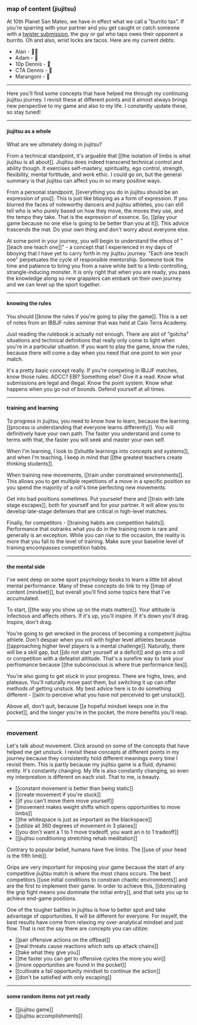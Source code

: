 ### map of content (jiujitsu)

At 10th Planet San Mateo, we have in effect what we call a "burrito tax". If you're sparring with your partner and you get caught or catch someone with a [twister submission](https://www.youtube.com/watch?v=eYZJ3EoSzj8&t=103s), the guy or gal who taps owes their opponent a burrito. Oh and also, wrist locks are tacos. Here are my current debts:

- Alan - 🌯🌯
- Adam - 🌯
- 10p Dennis - 🌯
- CTA Dennis - 🌯
- Marangoni - 🌯

---

Here you'll find some concepts that have helped me through my continuing jiujitsu journey. I revisit these at different points and it almost always brings new perspective to my game and also to my life. I constantly update these, so stay tuned!

---

#### jiujitsu as a whole

What are we ultimately doing in jiujitsu?

From a technical standpoint, it's arguable that [[the isolation of limbs is what jiujitsu is all about]]. Jiujitsu does indeed transcend technical control and ability though. It exercises self-mastery, spirituality, ego control, strength, flexibility, mental fortitude, and work ethic. I could go on, but the general summary is that jiujitsu can affect you in so many positive ways. 

From a personal standpoint, [[everything you do in jiujitsu should be an expression of you]]. This is just like bboying as a form of expression. If you blurred the faces of noteworthy dancers and jiujitsu athletes, you can still tell who is who purely based on how they move, the moves they use, and the tempo they take. That is the expression of essence. So, [[play your game because no one else is going to be better than you at it]]. This advice trascends the mat. Do your own thing and don't worry about everyone else.

At some point in your journey, you will begin to understand the ethos of "[[each one teach one]]" - a concept that I experienced in my days of bboying that I have yet to carry forth in my jiujitsu journey. "Each one teach one" perpetuates the cycle of responsible mentorship. Someone took the time and patience to bring you from a naive white belt to a limb-controlling, strangle-inducing monster. It is only right that when you are ready, you pass the knowledge along so new grapplers can embark on their own journey and we can level up the sport together.

---

#### knowing the rules

You should [[know the rules if you're going to play the game]]. This is a set of notes from an IBBJF rules seminar that was held at Caio Terra Academy. 

Just reading the rulebook is actually not enough. There are alot of "gotcha" situations and technical definitions that really only come to light when you're in a particular situation. If you want to play the game, know the rules, because there will come a day when you need that one point to win your match.

It's a pretty basic concept really. If you're competing in IBJJF matches, know those rules. ADCC? EBI? Something else? Give it a read. Know what submissions are legal and illegal. Know the point system. Know what happens when you go out of bounds. Defend yourself at all times.

---

#### training and learning

To progress in jiujitsu, you need to know how to learn, because the learning [[process is understanding that everyone learns differently]]. You will definitively have your own path. The faster you understand and come to terms with that, the faster you will seek and master your own self.

When I'm learning, I look to [[shuttle learnings into concepts and systems]], and when I'm teaching, I keep in mind that [[the greatest teachers create thinking students]].

When training new movements, [[train under constrained environments]]. This allows you to get multiple repetitions of a move in a specific position so you spend the majority of a roll's time perfecting new movements. 

Get into bad positions sometimes. Put yourselef there and [[train with late stage escapes]], both for yourself and for your partner. It will allow you to develop late-stage defenses that are critical in high-level matches.

Finally, for competitors - [[training habits are competition habits]]. Performance that outranks what you do in the training room is rare and generally is an exception. While you can rise to the occasion, the reality is more that you fall to the level of training. Make sure your baseline level of training encompasses competition habits.

---

#### the mental side

I've went deep on some sport psychology books to learn a little bit about mental performance. Many of these concepts do link to my [[map of content (mindset)]], but overall you'll find some topics here that I've accumulated.

To start, [[the way you show up on the mats matters]]. Your attitude is infectious and affects others. If it's up, you'll inspire. If it's down you'll drag. Inspire, don't drag.

You're going to get wrecked in the process of becoming a competent jiujitsu athlete. Don't despair when you roll with higher level athletes because [[approaching higher level players is a mental challenge]]. Naturally, there will be a skill gap, but [[do not start yourself at a deficit]] and go into a roll or competition with a defeatist attitude. That's a surefire way to tank your perfromance because [[the subconscious is where true performance lies]].

You're also going to get stuck in your progress. There are highs, lows, and plateaus. You'll naturally move past them, but switching it up can offer methods of getting unstuck. My best advice here is to do something different - [[aim to perceive what you have not perceived to get unstuck]].

Above all, don't quit, because [[a hopeful mindset keeps one in the pocket]], and the longer you're in the pocket, the more benefits you'll reap.

---

### movement

Let's talk about movement. Click around on some of the concepts that have helped me get unstuck. I revisit these concepts at different points in my journey because they consistently hold different meanings every time I revisit them. This is partly because my jiujitsu game is a fluid, dynamic entity. It's constantly changing. My life is also constantly changing, so even my interpreation is different on each visit. That to me, is beauty.

* [[constant movement is better than being static]]
* [[create movement if you're stuck]]
* [[if you can't move them move yourself]]
* [[movement makes weight shifts which opens opportunities to move limbs]]
* [[the whitespace is just as important as the blackspace]]
* [[utilize all 360 degrees of movement in 3 planes]]
* [[you don't want a 1 to 1 move tradeoff, you want an n to 1 tradeoff]]
* [[jiujitsu conditioning stretching rehab meditation]]

Contrary to popular belief, humans have five limbs. The [[use of your head is the fifth limb]].

Grips are very important for imposing your game because the start of any competitive jiujitsu match is where the most chaos occurs. The best competitors [[use initial conditions to constrain chaotic environments]] and are the first to implement their game. In order to achieve this, [[dominating the grip fight means you dominate the initial entry]], and that sets you up to achieve end-game positions.

One of the tougher battles in jiujitsu is how to better spot and take advantage of opportunities. It will be different for everyone. For msyelf, the best results have come from relaxing my over-analytical mindset and just flow. That is not the say there are concepts you can utilize:

- [[pair offensive actions on the offbeat]]
- [[real threats cause reactions which sets up attack chains]]
- [[take what they give you]]
- [[the faster you can get to offensive cycles the more you win]]
- [[more opportunities are found in the pocket]]
- [[cultivate a fail opportunity mindset to continue the action]]
- [[don't be satisfied with only escaping]]

---

#### some random items not yet ready 

- [[jiujitsu game]]
- [[jiujitsu accomplishments]]


